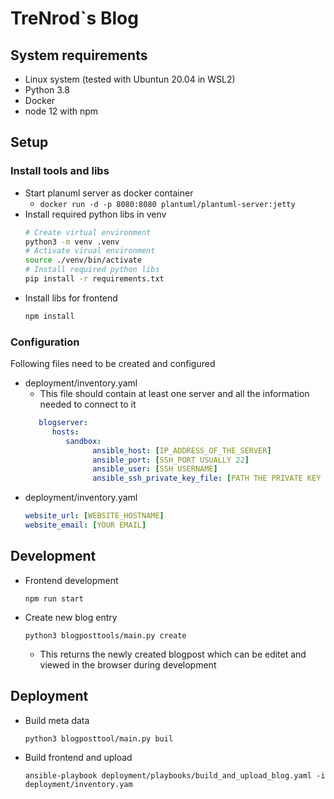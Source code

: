 # TreNrod`s Blog

## System requirements

- Linux system (tested with Ubuntun 20.04 in WSL2)
- Python 3.8
- Docker
- node 12 with npm

## Setup

### Install tools and libs

 - Start planuml server as docker container
    - ```docker run -d -p 8080:8080 plantuml/plantuml-server:jetty```
 - Install required python libs in venv
    ```sh
    # Create virtual environment
    python3 -m venv .venv
    # Activate virual environment
    source ./venv/bin/activate
    # Install required python libs
    pip install -r requirements.txt
    ```
 - Install libs for frontend
    ```sh
    npm install
    ```

### Configuration
Following files need to be created and configured

 - deployment/inventory.yaml
   - This file should contain at least one server and all the information needed to connect to it
   ```yaml
      blogserver:
         hosts:
            sandbox:
                  ansible_host: [IP_ADDRESS_OF_THE_SERVER]
                  ansible_port: [SSH_PORT USUALLY 22]
                  ansible_user: [SSH USERNAME]
                  ansible_ssh_private_key_file: [PATH THE PRIVATE KEY OF THE SSH USER]
   ```
 - deployment/inventory.yaml
   ```yaml
   website_url: [WEBSITE_HOSTNAME]
   website_email: [YOUR EMAIL]
   ```

## Development

- Frontend development
   ```shell
   npm run start
   ```
- Create new blog entry
    ```shell
    python3 blogposttools/main.py create
    ```
   - This returns the newly created blogpost which can be editet and viewed in the browser during development

## Deployment
- Build meta data
   ```shell
   python3 blogposttool/main.py buil
   ```
- Build frontend and upload
   ```shell
   ansible-playbook deployment/playbooks/build_and_upload_blog.yaml -i deployment/inventory.yam
   ```

